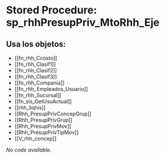 # Stored Procedure: sp_rhhPresupPriv_MtoRhh_Eje

## Usa los objetos:
- [[fn_rhh_Ccosto]]
- [[fn_rhh_Clasif1]]
- [[fn_rhh_Clasif2]]
- [[fn_rhh_Clasif3]]
- [[fn_rhh_Compania]]
- [[fn_rhh_Empleados_Usuario]]
- [[fn_rhh_Sucursal]]
- [[fn_sis_GetUsuActual]]
- [[rhh_liqhis]]
- [[Rhh_PresupPrivConcepGrup]]
- [[Rhh_PresupPrivGrup]]
- [[Rhh_PresupPrivMov]]
- [[Rhh_PresupPrivTipMov]]
- [[V_rhh_concep]]

*No code available.*
